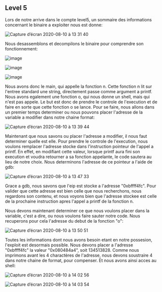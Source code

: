 ## Level 5

Lors de notre arrive dans le compte level5, un
sommaire des informations concernant le binaire a exploiter nous est donne:

![Capture d’écran 2020-08-10 à 13 31 40](https://user-images.githubusercontent.com/25014717/89778520-f6ce6280-db0d-11ea-8e79-5a5658097ed5.png)

Nous desassemblons et decompilons le binaire pour comprendre son fonctionnement:

![image](https://user-images.githubusercontent.com/29956389/94686151-b67bab80-032a-11eb-9799-c449981c32d7.png)

![image](https://user-images.githubusercontent.com/29956389/94686169-bda2b980-032a-11eb-9461-7d41e9e3552e.png)

![image](https://user-images.githubusercontent.com/29956389/94686185-c4313100-032a-11eb-8fd5-41e96a664780.png)


Nous avons donc le main, qui appelle la fonction n. Cette fonction n lit sur
l'entree standard une string, directement passe comme argument a printf. Nous
avons egalement une fonction o, qui nous donne un shell, mais qui n'est pas
appele. Le but est donc de prendre le controle de l'execution et de faire en
sorte que cette fonction o se lance. Pour se faire, nous allons dans un premier
temps determiner ou nous pouvons placer l'adresse de la variable a modifier dans
notre chaine format: 

![Capture d’écran 2020-08-10 à 13 39 44](https://user-images.githubusercontent.com/25014717/89779111-fbdfe180-db0e-11ea-940b-36637197008c.png)

Maintenant que nous savons ou placer l'adresse a modifier, il nous faut
determiner quelle est elle. Pour prendre le controle de l'execution, nous
voulons remplacer l'adresse stocke dans l'instruction pointeur de l'appel a
printf. En effet, en modifiant cette valeur, lorsque printf aura fini son
execution et voudra retourner a sa fonction appelante, le code sautera au lieu
de notre choix. Nous determinons l'adresse de ce pointeur a l'aide de gdb:

![Capture d’écran 2020-08-10 à 13 47 33](https://user-images.githubusercontent.com/25014717/89779608-11a1d680-db10-11ea-9e7b-d74bf436fa70.png)

Grace a gdb, nous savons que l'eip est stocke a l'adresse "0xbffff4fc". Pour
valider que cette adresse est bien celle que nous recherchons, nous regardons
son contenu, et nous voyons bien que l'adresse stockee est celle de la prochaine
instruction apres l'appel a printf de la fonction n.

Nous devons maintenant determiner ce que nous voulons placer dans la variable,
c'est a dire, ou nous voulons faire sauter notre code. Nous recuperons pour cela
l'adresse du debut de la fonction "o":

![Capture d’écran 2020-08-10 à 13 50 51](https://user-images.githubusercontent.com/25014717/89779857-8a089780-db10-11ea-8c77-494da7d667d0.png)

Toutes les informations dont nous avons besoin etant en notre possesion,
l'exploit est desormais possible. Nous devons placer a l'adresse "0xbffff4fc" la
valeur "0x080484a4", soit 134513828. Comme nous imprimons avant les 4
charactères de l'adresse, nous devons soustraire 4 dans notre chaine de format,
pour compenser. Et nous avons ainsi acces au shell: 

![Capture d’écran 2020-08-10 à 14 02 56](https://user-images.githubusercontent.com/25014717/89780782-5e86ac80-db12-11ea-8f90-c98408973bc6.png)

![Capture d’écran 2020-08-10 à 14 03 54](https://user-images.githubusercontent.com/25014717/89780777-5dee1600-db12-11ea-8c8b-d6b99fd5af27.png)
